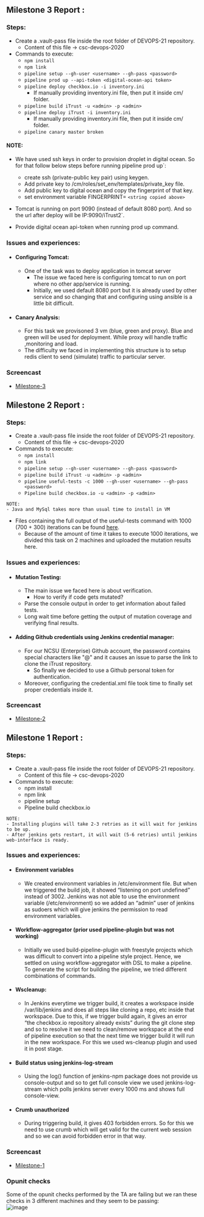 ## Milestone 3 Report :

### Steps:
 - Create a .vault-pass file inside the root folder of DEVOPS-21 repository.
   - Content of this file -> csc-devops-2020
 - Commands to execute: 
    - `npm install`
    - `npm link`
    - `pipeline setup --gh-user <username> --gh-pass <password>`
    - `pipeline prod up --api-token <digital-ocean-api token>`
    - `pipeline deploy checkbox.io -i inventory.ini`
       - If manually providing inventory.ini file, then put it inside cm/ folder.
    - `pipeline build iTrust -u <admin> -p <admin>`
     - `pipeline deploy iTrust -i inventory.ini`
       - If manually providing inventory.ini file, then put it inside cm/ folder.
    - `pipeline canary master broken`
    
 #### NOTE: 
- We have used ssh keys in order to provision droplet in digital ocean. So for that follow below steps before running pipeline prod up`: <br>
    - create ssh (private-public key pair) using keygen. <br>
    - Add private key to /cm/roles/set_env/templates/private_key file. <br>
    - Add public key to digital ocean and copy the fingerprint of that key.  <br>
    - set environment variable FINGERPRINT= `<string copied above>`
 
- Tomcat is running on port 9090 (instead of default 8080 port). And so the url after deploy will be IP:9090/iTrust2`.
- Provide digital ocean api-token when running prod up command.

### Issues and experiences:

 - #### Configuring Tomcat:
    - One of the task was to deploy application in tomcat server
        - The issue we faced here is configuring tomcat to run on port where no other app/service is running. 
        - Initially, we used default 8080 port but it is already used by other service and so changing that and configuring using ansible is a little bit difficult.
        
 - #### Canary Analysis:
    - For this task we provisoned 3 vm (blue, green and proxy). Blue and green will be used for deployment. While proxy will handle traffic ,monitoring and load.
    - The difficulty we faced in implementing this structure is to setup redis client to send (simulate) traffic to particular server.
   
### Screencast
 - [Milestone-3](https://youtu.be/Qw9UUdbGImw)
 

## Milestone 2 Report :

### Steps:
 - Create a .vault-pass file inside the root folder of DEVOPS-21 repository.
   - Content of this file -> csc-devops-2020
 - Commands to execute: 
    - `npm install`
    - `npm link`
    - `pipeline setup --gh-user <username> --gh-pass <password>`
    - `pipeline build iTrust -u <admin> -p <admin>`
    - `pipeline useful-tests -c 1000 --gh-user <username> --gh-pass <password>`
    - `Pipeline build checkbox.io -u <admin> -p <admin>`

`NOTE:` <br>
 `- Java and MySql takes more than usual time to install in VM` <br>

 - Files containing the full output of the useful-tests command with 1000 (700 + 300) iterations can be found [here](https://github.ncsu.edu/cscdevops-spring2021/DEVOPS-21/tree/master/fuzzing_output).
    - Because of the amount of time it takes to execute 1000 iterations, we divided this task on 2 machines and uploaded the mutation results here.

### Issues and experiences:

 - #### Mutation Testing:
    - The main issue we faced here is about verification.
        - How to verify if code gets mutated?
    - Parse the console output in order to get information about failed tests.
    - Long wait time before getting the output of mutation coverage and verifying final results.
    
 - #### Adding Github credentials using Jenkins credential manager:
    - For our NCSU (Enterprise) Github account, the password contains special characters like "@" and it causes an issue to parse the link to clone the iTrust repository.
        - So finally we decided to use a Github personal token for authentication.
    - Moreover, configuring the credential.xml file took time to finally set proper credentials inside it.
   
### Screencast
 - [Milestone-2](https://youtu.be/Qw9UUdbGImw)
 
 
## Milestone 1 Report :

### Steps:
 - Create a .vault-pass file inside the root folder of DEVOPS-21 repository.
   - Content of this file -> csc-devops-2020
 - Commands to execute: 
    - npm install
    - npm link
    - pipeline setup
    - Pipeline build checkbox.io 

 `NOTE:` <br>
 `- Installing plugins will take 2-3 retries as it will wait for jenkins to be up.` <br>
 `- After jenkins gets restart, it will wait (5-6 retries) until jenkins web-interface is ready.`

### Issues and experiences:

 - #### Environment variables
    - We created environment variables in /etc/environment file. But when we triggered the build job, it showed “listening on port undefined” instead of 3002. Jenkins was not able to use the environment variable (/etc/environment) so we added an “admin” user of jenkins as sudoers which will give jenkins the permission to read environment variables. 

 - #### Workflow-aggregator (prior used pipeline-plugin but was not working)
    - Initially we used build-pipeline-plugin with freestyle projects which was difficult to convert into a pipeline style project.
Hence, we settled on using workflow-aggregator with DSL to make a pipeline. To generate the script for building the pipeline, we tried different combinations of commands.

 - #### Wscleanup:
    - In Jenkins everytime we trigger build, it creates a workspace inside /var/lib/jenkins and does all steps like cloning a repo, etc inside that workspace. Due to this, if we trigger build again, it gives an error “the checkbox.io repository already exists” during the git clone step and so to resolve it we need to clean/remove workspace at the end of pipeline execution so that the next time we trigger build it will run in the new workspace. For this we used ws-cleanup plugin and used it in post stage.

 - #### Build status using jenkins-log-stream
    - Using the log() function of jenkins-npm package does not provide us console-output and so to get full console view we used jenkins-log-stream which polls jenkins server every 1000 ms and shows full console-view.

 - #### Crumb unauthorized
    - During triggering build, it gives 403 forbidden errors. So for this we need to use crumb which will get valid for the current web session and so we can avoid forbidden error in that way.

### Screencast
 - [Milestone-1](https://www.youtube.com/watch?v=KBFULOgKfVI)
 
### Opunit checks
Some of the opunit checks performed by the TA are failing but we ran these checks in 3 different machines and they seem to be passing:  
![image](https://github.ncsu.edu/cscdevops-spring2021/DEVOPS-21/blob/master/opunit_tests.png)
